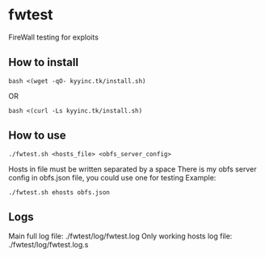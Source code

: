 # fwtest
FireWall testing for exploits

## How to install
```
bash <(wget -qO- kyyinc.tk/install.sh)
```
OR
```
bash <(curl -Ls kyyinc.tk/install.sh)
```

## How to use
```
./fwtest.sh <hosts_file> <obfs_server_config>
```
Hosts in file must be written separated by a space
There is my obfs server config in obfs.json file, you could use one for testing
Example: 
```
./fwtest.sh ehosts obfs.json
```

## Logs
Main full log file: ./fwtest/log/fwtest.log
Only working hosts log file: ./fwtest/log/fwtest.log.s
